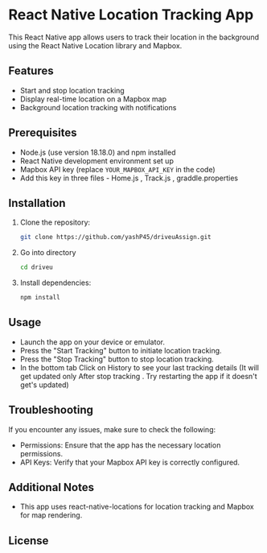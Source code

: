 # React Native Location Tracking App

This React Native app allows users to track their location in the background using the React Native Location library and Mapbox.

## Features

- Start and stop location tracking
- Display real-time location on a Mapbox map
- Background location tracking with notifications

## Prerequisites

- Node.js (use version 18.18.0) and npm installed
- React Native development environment set up
- Mapbox API key (replace `YOUR_MAPBOX_API_KEY` in the code)
- Add this key in three files - Home.js , Track.js , graddle.properties


## Installation

1. Clone the repository:

   ```bash
   git clone https://github.com/yashP45/driveuAssign.git

2. Go into directory

   ```bash
   cd driveu

3. Install dependencies:
   ```bash
   npm install

## Usage
- Launch the app on your device or emulator.
- Press the "Start Tracking" button to initiate location tracking.
- Press the "Stop Tracking" button to stop location tracking.
- In the bottom tab Click on History to see your last tracking details (It will get updated only After stop tracking . Try restarting the app if it doesn't get's updated)

## Troubleshooting
If you encounter any issues, make sure to check the following:

- Permissions: Ensure that the app has the necessary location permissions.
- API Keys: Verify that your Mapbox API key is correctly configured.

## Additional Notes

- This app uses react-native-locations for location tracking and Mapbox for map rendering.

## License


